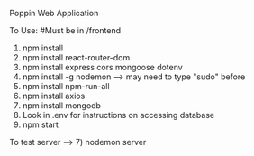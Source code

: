 Poppin Web Application

To Use: #Must be in /frontend
1) npm install
2) npm install react-router-dom
3) npm install express cors mongoose dotenv
4) npm install -g nodemon  --> may need to type "sudo" before
5) npm install npm-run-all
6) npm install axios
7) npm install mongodb
8) Look in .env for instructions on accessing database
9) npm start

To test server --> 7) nodemon server
